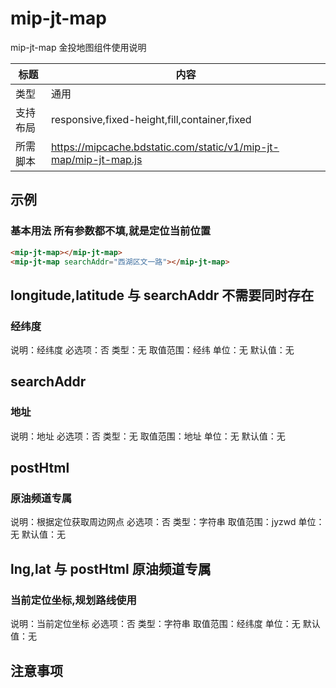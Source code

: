 # mip-jt-map

mip-jt-map 金投地图组件使用说明

标题|内容
----|----
类型|通用
支持布局|responsive,fixed-height,fill,container,fixed
所需脚本|https://mipcache.bdstatic.com/static/v1/mip-jt-map/mip-jt-map.js

## 示例

### 基本用法  所有参数都不填,就是定位当前位置
```html
<mip-jt-map></mip-jt-map>
<mip-jt-map searchAddr="西湖区文一路"></mip-jt-map>
```

## longitude,latitude   与  searchAddr  不需要同时存在

### 经纬度

说明：经纬度
必选项：否
类型：无
取值范围：经纬
单位：无
默认值：无

## searchAddr

### 地址

说明：地址
必选项：否
类型：无
取值范围：地址
单位：无
默认值：无


## postHtml

### 原油频道专属

说明：根据定位获取周边网点
必选项：否
类型：字符串
取值范围：jyzwd
单位：无
默认值：无

## lng,lat  与 postHtml 原油频道专属

### 当前定位坐标,规划路线使用

说明：当前定位坐标
必选项：否
类型：字符串
取值范围：经纬度
单位：无
默认值：无


## 注意事项

